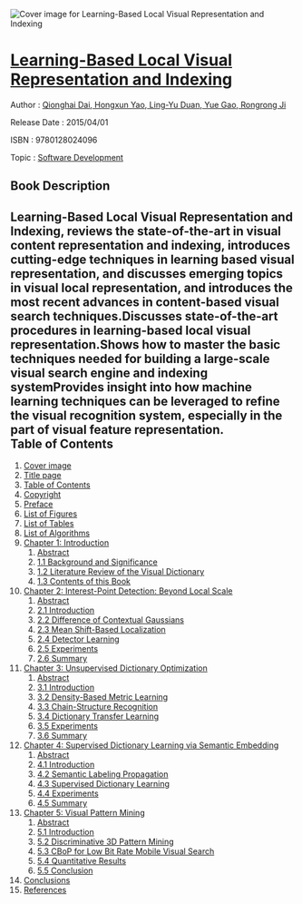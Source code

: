 ![Cover image for Learning-Based Local Visual Representation and Indexing](https://imgdetail.ebookreading.net/cover/cover/software_development/EB9780128024096.jpg)

[Learning-Based Local Visual Representation and Indexing](https://ebookreading.net/view/book/Learning-Based+Local+Visual+Representation+and+Indexing-EB9780128024096_1.html "Learning-Based Local Visual Representation and Indexing")
====================================================================================================================

Author : [Qionghai Dai](https://ebookreading.net/search/author/Qionghai+Dai),[ Hongxun Yao](https://ebookreading.net/search/author/+Hongxun+Yao),[ Ling-Yu Duan](https://ebookreading.net/search/author/+Ling-Yu+Duan),[ Yue Gao](https://ebookreading.net/search/author/+Yue+Gao),[ Rongrong Ji](https://ebookreading.net/search/author/+Rongrong+Ji)

Release Date : 2015/04/01

ISBN : 9780128024096

Topic : [Software Development](https://ebookreading.net/search/category/software-development)

Book Description
-----------------

Learning-Based Local Visual Representation and Indexing, reviews the state-of-the-art in visual content representation and indexing, introduces cutting-edge techniques in learning based visual representation, and discusses emerging topics in visual local representation, and introduces the most recent advances in content-based visual search techniques.Discusses state-of-the-art procedures in learning-based local visual representation.Shows how to master the basic techniques needed for building a large-scale visual search engine and indexing systemProvides insight into how machine learning techniques can be leveraged to refine the visual recognition system, especially in the part of visual feature representation.              
Table of Contents
-----------------

1. [Cover image](https://ebookreading.net/view/book/Learning-Based+Local+Visual+Representation+and+Indexing-EB9780128024096_1.html)
1. [Title page](https://ebookreading.net/view/book/Learning-Based+Local+Visual+Representation+and+Indexing-EB9780128024096_2.html)
1. [Table of Contents](https://ebookreading.net/view/book/Learning-Based+Local+Visual+Representation+and+Indexing-EB9780128024096_4.html)
1. [Copyright](https://ebookreading.net/view/book/Learning-Based+Local+Visual+Representation+and+Indexing-EB9780128024096_0.html)
1. [Preface](https://ebookreading.net/view/book/Learning-Based+Local+Visual+Representation+and+Indexing-EB9780128024096_5.html)
1. [List of Figures](https://ebookreading.net/view/book/Learning-Based+Local+Visual+Representation+and+Indexing-EB9780128024096_6.html)
1. [List of Tables](https://ebookreading.net/view/book/Learning-Based+Local+Visual+Representation+and+Indexing-EB9780128024096_7.html)
1. [List of Algorithms](https://ebookreading.net/view/book/Learning-Based+Local+Visual+Representation+and+Indexing-EB9780128024096_8.html)
1. [Chapter 1: Introduction](https://ebookreading.net/view/book/Learning-Based+Local+Visual+Representation+and+Indexing-EB9780128024096_9.html)
    1. [Abstract](https://ebookreading.net/view/book/Learning-Based+Local+Visual+Representation+and+Indexing-EB9780128024096_9.html#ab0010)
    1. [1.1 Background and Significance](https://ebookreading.net/view/book/Learning-Based+Local+Visual+Representation+and+Indexing-EB9780128024096_9.html#s0010)
    1. [1.2 Literature Review of the Visual Dictionary](https://ebookreading.net/view/book/Learning-Based+Local+Visual+Representation+and+Indexing-EB9780128024096_9.html#s0015)
    1. [1.3 Contents of this Book](https://ebookreading.net/view/book/Learning-Based+Local+Visual+Representation+and+Indexing-EB9780128024096_9.html#s0030)
1. [Chapter 2: Interest-Point Detection: Beyond Local Scale](https://ebookreading.net/view/book/Learning-Based+Local+Visual+Representation+and+Indexing-EB9780128024096_10.html)
    1. [Abstract](https://ebookreading.net/view/book/Learning-Based+Local+Visual+Representation+and+Indexing-EB9780128024096_10.html#ab0010)
    1. [2.1 Introduction](https://ebookreading.net/view/book/Learning-Based+Local+Visual+Representation+and+Indexing-EB9780128024096_10.html#s0010)
    1. [2.2 Difference of Contextual Gaussians](https://ebookreading.net/view/book/Learning-Based+Local+Visual+Representation+and+Indexing-EB9780128024096_10.html#s0015)
    1. [2.3 Mean Shift-Based Localization](https://ebookreading.net/view/book/Learning-Based+Local+Visual+Representation+and+Indexing-EB9780128024096_10.html#s0030)
    1. [2.4 Detector Learning](https://ebookreading.net/view/book/Learning-Based+Local+Visual+Representation+and+Indexing-EB9780128024096_10.html#s0045)
    1. [2.5 Experiments](https://ebookreading.net/view/book/Learning-Based+Local+Visual+Representation+and+Indexing-EB9780128024096_10.html#s0050)
    1. [2.6 Summary](https://ebookreading.net/view/book/Learning-Based+Local+Visual+Representation+and+Indexing-EB9780128024096_10.html#s0070)
1. [Chapter 3: Unsupervised Dictionary Optimization](https://ebookreading.net/view/book/Learning-Based+Local+Visual+Representation+and+Indexing-EB9780128024096_11.html)
    1. [Abstract](https://ebookreading.net/view/book/Learning-Based+Local+Visual+Representation+and+Indexing-EB9780128024096_11.html#ab0010)
    1. [3.1 Introduction](https://ebookreading.net/view/book/Learning-Based+Local+Visual+Representation+and+Indexing-EB9780128024096_11.html#s0010)
    1. [3.2 Density-Based Metric Learning](https://ebookreading.net/view/book/Learning-Based+Local+Visual+Representation+and+Indexing-EB9780128024096_11.html#s0015)
    1. [3.3 Chain-Structure Recognition](https://ebookreading.net/view/book/Learning-Based+Local+Visual+Representation+and+Indexing-EB9780128024096_11.html#s0030)
    1. [3.4 Dictionary Transfer Learning](https://ebookreading.net/view/book/Learning-Based+Local+Visual+Representation+and+Indexing-EB9780128024096_11.html#s0040)
    1. [3.5 Experiments](https://ebookreading.net/view/book/Learning-Based+Local+Visual+Representation+and+Indexing-EB9780128024096_11.html#s0055)
    1. [3.6 Summary](https://ebookreading.net/view/book/Learning-Based+Local+Visual+Representation+and+Indexing-EB9780128024096_11.html#s0065)
1. [Chapter 4: Supervised Dictionary Learning via Semantic Embedding](https://ebookreading.net/view/book/Learning-Based+Local+Visual+Representation+and+Indexing-EB9780128024096_12.html)
    1. [Abstract](https://ebookreading.net/view/book/Learning-Based+Local+Visual+Representation+and+Indexing-EB9780128024096_12.html#ab0010)
    1. [4.1 Introduction](https://ebookreading.net/view/book/Learning-Based+Local+Visual+Representation+and+Indexing-EB9780128024096_12.html#s0010)
    1. [4.2 Semantic Labeling Propagation](https://ebookreading.net/view/book/Learning-Based+Local+Visual+Representation+and+Indexing-EB9780128024096_12.html#s0015)
    1. [4.3 Supervised Dictionary Learning](https://ebookreading.net/view/book/Learning-Based+Local+Visual+Representation+and+Indexing-EB9780128024096_12.html#s0025)
    1. [4.4 Experiments](https://ebookreading.net/view/book/Learning-Based+Local+Visual+Representation+and+Indexing-EB9780128024096_12.html#s0040)
    1. [4.5 Summary](https://ebookreading.net/view/book/Learning-Based+Local+Visual+Representation+and+Indexing-EB9780128024096_12.html#s0055)
1. [Chapter 5: Visual Pattern Mining](https://ebookreading.net/view/book/Learning-Based+Local+Visual+Representation+and+Indexing-EB9780128024096_13.html)
    1. [Abstract](https://ebookreading.net/view/book/Learning-Based+Local+Visual+Representation+and+Indexing-EB9780128024096_13.html#ab0010)
    1. [5.1 Introduction](https://ebookreading.net/view/book/Learning-Based+Local+Visual+Representation+and+Indexing-EB9780128024096_13.html#s0010)
    1. [5.2 Discriminative 3D Pattern Mining](https://ebookreading.net/view/book/Learning-Based+Local+Visual+Representation+and+Indexing-EB9780128024096_13.html#s0015)
    1. [5.3 CBoP for Low Bit Rate Mobile Visual Search](https://ebookreading.net/view/book/Learning-Based+Local+Visual+Representation+and+Indexing-EB9780128024096_13.html#s0030)
    1. [5.4 Quantitative Results](https://ebookreading.net/view/book/Learning-Based+Local+Visual+Representation+and+Indexing-EB9780128024096_13.html#s0035)
    1. [5.5 Conclusion](https://ebookreading.net/view/book/Learning-Based+Local+Visual+Representation+and+Indexing-EB9780128024096_13.html#s0060)
1. [Conclusions](https://ebookreading.net/view/book/Learning-Based+Local+Visual+Representation+and+Indexing-EB9780128024096_14.html)
1. [References](https://ebookreading.net/view/book/Learning-Based+Local+Visual+Representation+and+Indexing-EB9780128024096_15.html)
